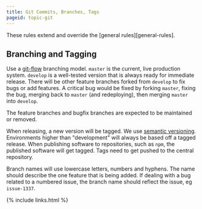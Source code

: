 ```yaml
---
title: Git Commits, Branches, Tags
pageid: topic-git
---
```


These rules extend and override the [general rules][general-rules].


Branching and Tagging
---------------------

Use a [git-flow](http://nvie.com/posts/a-successful-git-branching-model/) branching model.  `master` is the current, live production system.  `develop` is a well-tested version that is always ready for immediate release.  There will be other feature branches forked from `develop` to fix bugs or add features.  A critical bug would be fixed by forking `master`, fixing the bug, merging back to `master` (and redeploying), then merging `master` into `develop`.

The feature branches and bugfix branches are expected to be maintained or removed.

When releasing, a new version will be tagged.  We use [semantic versioning](http://semver.org/).  Environments higher than "development" will always be based off a tagged release.  When publishing software to repositories, such as `npm`, the published software will get tagged.  Tags need to get pushed to the central repository.

Branch names will use lowercase letters, numbers and hyphens.  The name should describe the one feature that is being added.  If dealing with a bug related to a numbered issue, the branch name should reflect the issue, eg `issue-1337`.


{% include links.html %}
